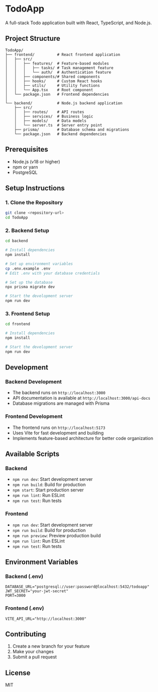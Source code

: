 # TodoApp

A full-stack Todo application built with React, TypeScript, and Node.js.

## Project Structure

```
TodoApp/
├── frontend/          # React frontend application
│   ├── src/
│   │   ├── features/  # Feature-based modules
│   │   │   ├── tasks/ # Task management feature
│   │   │   └── auth/  # Authentication feature
│   │   ├── components/# Shared components
│   │   ├── hooks/     # Custom React hooks
│   │   ├── utils/     # Utility functions
│   │   └── App.tsx    # Root component
│   └── package.json   # Frontend dependencies
│
└── backend/           # Node.js backend application
    ├── src/
    │   ├── routes/    # API routes
    │   ├── services/  # Business logic
    │   ├── models/    # Data models
    │   └── server.ts  # Server entry point
    ├── prisma/        # Database schema and migrations
    └── package.json   # Backend dependencies
```

## Prerequisites

- Node.js (v18 or higher)
- npm or yarn
- PostgreSQL

## Setup Instructions

### 1. Clone the Repository

```bash
git clone <repository-url>
cd TodoApp
```

### 2. Backend Setup

```bash
cd backend

# Install dependencies
npm install

# Set up environment variables
cp .env.example .env
# Edit .env with your database credentials

# Set up the database
npx prisma migrate dev

# Start the development server
npm run dev
```

### 3. Frontend Setup

```bash
cd frontend

# Install dependencies
npm install

# Start the development server
npm run dev
```

## Development

### Backend Development

- The backend runs on `http://localhost:3000`
- API documentation is available at `http://localhost:3000/api-docs`
- Database migrations are managed with Prisma

### Frontend Development

- The frontend runs on `http://localhost:5173`
- Uses Vite for fast development and building
- Implements feature-based architecture for better code organization

## Available Scripts

### Backend

- `npm run dev`: Start development server
- `npm run build`: Build for production
- `npm start`: Start production server
- `npm run lint`: Run ESLint
- `npm run test`: Run tests

### Frontend

- `npm run dev`: Start development server
- `npm run build`: Build for production
- `npm run preview`: Preview production build
- `npm run lint`: Run ESLint
- `npm run test`: Run tests

## Environment Variables

### Backend (.env)

```env
DATABASE_URL="postgresql://user:password@localhost:5432/todoapp"
JWT_SECRET="your-jwt-secret"
PORT=3000
```

### Frontend (.env)

```env
VITE_API_URL="http://localhost:3000"
```

## Contributing

1. Create a new branch for your feature
2. Make your changes
3. Submit a pull request

## License

MIT

